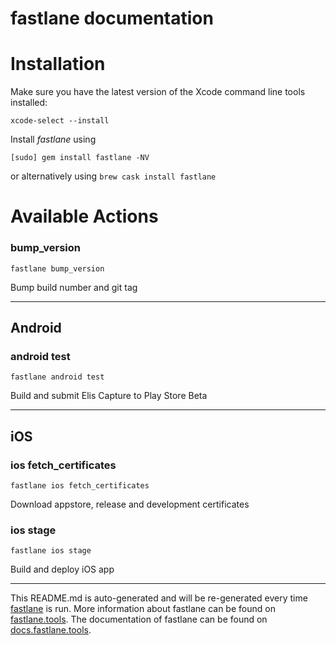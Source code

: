 fastlane documentation
================
# Installation

Make sure you have the latest version of the Xcode command line tools installed:

```
xcode-select --install
```

Install _fastlane_ using
```
[sudo] gem install fastlane -NV
```
or alternatively using `brew cask install fastlane`

# Available Actions
### bump_version
```
fastlane bump_version
```
Bump build number and git tag

----

## Android
### android test
```
fastlane android test
```
Build and submit Elis Capture to Play Store Beta

----

## iOS
### ios fetch_certificates
```
fastlane ios fetch_certificates
```
Download appstore, release and development certificates
### ios stage
```
fastlane ios stage
```
Build and deploy iOS app

----

This README.md is auto-generated and will be re-generated every time [fastlane](https://fastlane.tools) is run.
More information about fastlane can be found on [fastlane.tools](https://fastlane.tools).
The documentation of fastlane can be found on [docs.fastlane.tools](https://docs.fastlane.tools).
